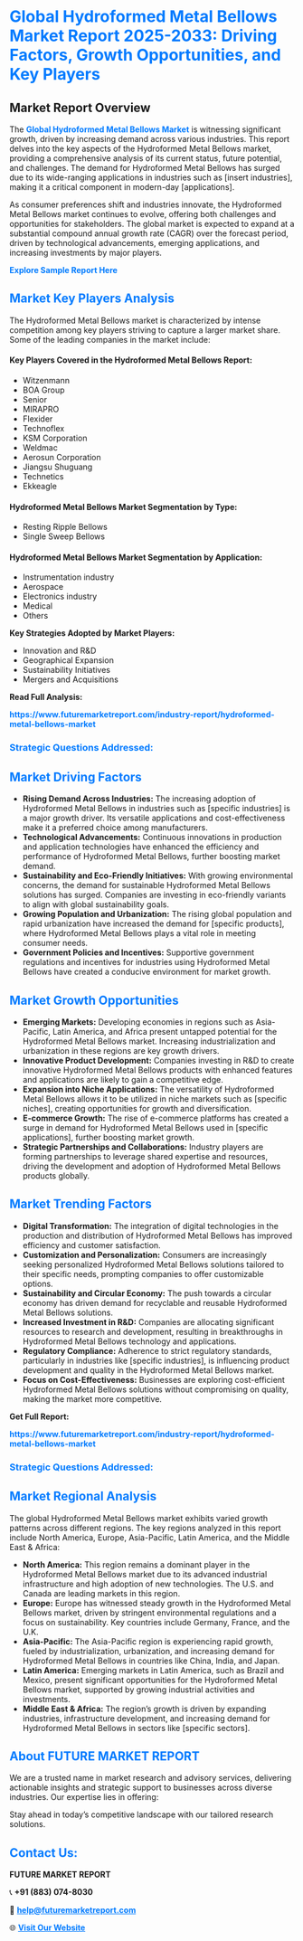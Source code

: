 <h1 style="color: #007BFF;">Global Hydroformed Metal Bellows Market Report 2025-2033: Driving Factors, Growth Opportunities, and Key Players</h1>

<section id="overview">
<h2>Market Report Overview</h2>
<p>The <a href="https://www.futuremarketreport.com/industry-report/hydroformed-metal-bellows-market" style="color: #007BFF; text-decoration: none;"><strong>Global Hydroformed Metal Bellows Market</strong></a> is witnessing significant growth, driven by increasing demand across various industries. This report delves into the key aspects of the Hydroformed Metal Bellows market, providing a comprehensive analysis of its current status, future potential, and challenges. The demand for Hydroformed Metal Bellows has surged due to its wide-ranging applications in industries such as [insert industries], making it a critical component in modern-day [applications].</p>
<p>As consumer preferences shift and industries innovate, the Hydroformed Metal Bellows market continues to evolve, offering both challenges and opportunities for stakeholders. The global market is expected to expand at a substantial compound annual growth rate (CAGR) over the forecast period, driven by technological advancements, emerging applications, and increasing investments by major players.</p>
</section>

<section id="overview">
<p><a href="https://www.futuremarketreport.com/request-sample/reportId=37486" style="color: #007BFF; text-decoration: none;"><strong>Explore Sample Report Here</strong></a></p>
</section>

<section id="key-players">
<h2 style="color: #007BFF;">Market Key Players Analysis</h2>
<p>The Hydroformed Metal Bellows market is characterized by intense competition among key players striving to capture a larger market share. Some of the leading companies in the market include:</p>
<h4>Key Players Covered in the Hydroformed Metal Bellows Report:</h4>
<ul><li>Witzenmann</li><li>BOA Group</li><li>Senior</li><li>MIRAPRO</li><li>Flexider</li><li>Technoflex</li><li>KSM Corporation</li><li>Weldmac</li><li>Aerosun Corporation</li><li>Jiangsu Shuguang</li><li>Technetics</li><li>Ekkeagle</li></ul>
<h4>Hydroformed Metal Bellows Market Segmentation by Type:</h4>
<ul><li>Resting Ripple Bellows</li><li>Single Sweep Bellows</li></ul>

<h4>Hydroformed Metal Bellows Market Segmentation by Application:</h4>
<ul><li>Instrumentation industry</li><li>Aerospace</li><li>Electronics industry</li><li>Medical</li><li>Others</li></ul>
<p><strong>Key Strategies Adopted by Market Players:</strong></p>
<ul>
<li>Innovation and R&D</li>
<li>Geographical Expansion</li>
<li>Sustainability Initiatives</li>
<li>Mergers and Acquisitions</li>
</ul>
</section>

<section>
<p><strong>Read Full Analysis: </strong></p><a href="https://www.futuremarketreport.com/industry-report/hydroformed-metal-bellows-market" style="color: #007BFF; text-decoration: none;"><strong>https://www.futuremarketreport.com/industry-report/hydroformed-metal-bellows-market</strong></a>
<h3 style="color: #007BFF;">Strategic Questions Addressed:</h3>
</section>

<section id="driving-factors">
<h2 style="color: #007BFF;">Market Driving Factors</h2>
<ul>
<li><strong>Rising Demand Across Industries:</strong> The increasing adoption of Hydroformed Metal Bellows in industries such as [specific industries] is a major growth driver. Its versatile applications and cost-effectiveness make it a preferred choice among manufacturers.</li>
<li><strong>Technological Advancements:</strong> Continuous innovations in production and application technologies have enhanced the efficiency and performance of Hydroformed Metal Bellows, further boosting market demand.</li>
<li><strong>Sustainability and Eco-Friendly Initiatives:</strong> With growing environmental concerns, the demand for sustainable Hydroformed Metal Bellows solutions has surged. Companies are investing in eco-friendly variants to align with global sustainability goals.</li>
<li><strong>Growing Population and Urbanization:</strong> The rising global population and rapid urbanization have increased the demand for [specific products], where Hydroformed Metal Bellows plays a vital role in meeting consumer needs.</li>
<li><strong>Government Policies and Incentives:</strong> Supportive government regulations and incentives for industries using Hydroformed Metal Bellows have created a conducive environment for market growth.</li>
</ul>
</section>

<section id="growth-opportunities">
<h2 style="color: #007BFF;">Market Growth Opportunities</h2>
<ul>
<li><strong>Emerging Markets:</strong> Developing economies in regions such as Asia-Pacific, Latin America, and Africa present untapped potential for the Hydroformed Metal Bellows market. Increasing industrialization and urbanization in these regions are key growth drivers.</li>
<li><strong>Innovative Product Development:</strong> Companies investing in R&D to create innovative Hydroformed Metal Bellows products with enhanced features and applications are likely to gain a competitive edge.</li>
<li><strong>Expansion into Niche Applications:</strong> The versatility of Hydroformed Metal Bellows allows it to be utilized in niche markets such as [specific niches], creating opportunities for growth and diversification.</li>
<li><strong>E-commerce Growth:</strong> The rise of e-commerce platforms has created a surge in demand for Hydroformed Metal Bellows used in [specific applications], further boosting market growth.</li>
<li><strong>Strategic Partnerships and Collaborations:</strong> Industry players are forming partnerships to leverage shared expertise and resources, driving the development and adoption of Hydroformed Metal Bellows products globally.</li>
</ul>
</section>

<section id="trending-factors">
<h2 style="color: #007BFF;">Market Trending Factors</h2>
<ul>
<li><strong>Digital Transformation:</strong> The integration of digital technologies in the production and distribution of Hydroformed Metal Bellows has improved efficiency and customer satisfaction.</li>
<li><strong>Customization and Personalization:</strong> Consumers are increasingly seeking personalized Hydroformed Metal Bellows solutions tailored to their specific needs, prompting companies to offer customizable options.</li>
<li><strong>Sustainability and Circular Economy:</strong> The push towards a circular economy has driven demand for recyclable and reusable Hydroformed Metal Bellows solutions.</li>
<li><strong>Increased Investment in R&D:</strong> Companies are allocating significant resources to research and development, resulting in breakthroughs in Hydroformed Metal Bellows technology and applications.</li>
<li><strong>Regulatory Compliance:</strong> Adherence to strict regulatory standards, particularly in industries like [specific industries], is influencing product development and quality in the Hydroformed Metal Bellows market.</li>
<li><strong>Focus on Cost-Effectiveness:</strong> Businesses are exploring cost-efficient Hydroformed Metal Bellows solutions without compromising on quality, making the market more competitive.</li>
</ul>
</section>

<section>
<p><strong>Get Full Report: </strong></p><a href="https://www.futuremarketreport.com/industry-report/hydroformed-metal-bellows-market" style="color: #007BFF; text-decoration: none;"><strong>https://www.futuremarketreport.com/industry-report/hydroformed-metal-bellows-market</strong></a>
<h3 style="color: #007BFF;">Strategic Questions Addressed:</h3>
</section>


<section id="regional-analysis">
<h2 style="color: #007BFF;">Market Regional Analysis</h2>
<p>The global Hydroformed Metal Bellows market exhibits varied growth patterns across different regions. The key regions analyzed in this report include North America, Europe, Asia-Pacific, Latin America, and the Middle East & Africa:</p>
<ul>
<li><strong>North America:</strong> This region remains a dominant player in the Hydroformed Metal Bellows market due to its advanced industrial infrastructure and high adoption of new technologies. The U.S. and Canada are leading markets in this region.</li>
<li><strong>Europe:</strong> Europe has witnessed steady growth in the Hydroformed Metal Bellows market, driven by stringent environmental regulations and a focus on sustainability. Key countries include Germany, France, and the U.K.</li>
<li><strong>Asia-Pacific:</strong> The Asia-Pacific region is experiencing rapid growth, fueled by industrialization, urbanization, and increasing demand for Hydroformed Metal Bellows in countries like China, India, and Japan.</li>
<li><strong>Latin America:</strong> Emerging markets in Latin America, such as Brazil and Mexico, present significant opportunities for the Hydroformed Metal Bellows market, supported by growing industrial activities and investments.</li>
<li><strong>Middle East & Africa:</strong> The region’s growth is driven by expanding industries, infrastructure development, and increasing demand for Hydroformed Metal Bellows in sectors like [specific sectors].</li>
</ul>
</section>

<footer>
<h2 style="color: #007BFF;">About FUTURE MARKET REPORT</h2>
<p>We are a trusted name in market research and advisory services, delivering actionable insights and strategic support to businesses across diverse industries. Our expertise lies in offering:</p>

<p>Stay ahead in today’s competitive landscape with our tailored research solutions.</p>

<h2 style="color: #007BFF;">Contact Us:</h2>
<p><strong>FUTURE MARKET REPORT</strong></p>
<p>📞 <strong>+91 (883) 074-8030</strong></p>
<p>📧 <strong><a href="mailto:help@futuremarketreport.com" style="color: #007BFF;">help@futuremarketreport.com</a></strong></p>
<p>🌐 <strong><a href="https://www.futuremarketreport.com/" style="color: #007BFF;">Visit Our Website</a></strong></p>
</footer>